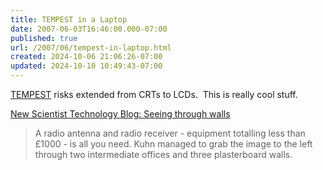 ```yaml
---
title: TEMPEST in a Laptop
date: 2007-06-03T16:46:00.000-07:00
published: true
url: /2007/06/tempest-in-laptop.html
created: 2024-10-06 21:06:26-07:00
updated: 2024-10-10 10:49:43-07:00
---
```


[TEMPEST](https://en.wikipedia.org/wiki/TEMPEST) risks extended from CRTs to LCDs.  This is really cool stuff.  
  
[New Scientist Technology Blog: Seeing through walls](https://www.newscientist.com/blog/technology/2007/04/seeing-through-walls.html)  

> A radio antenna and radio receiver - equipment totalling less than £1000 - is all you need. Kuhn managed to grab the image to the left through two intermediate offices and three plasterboard walls.